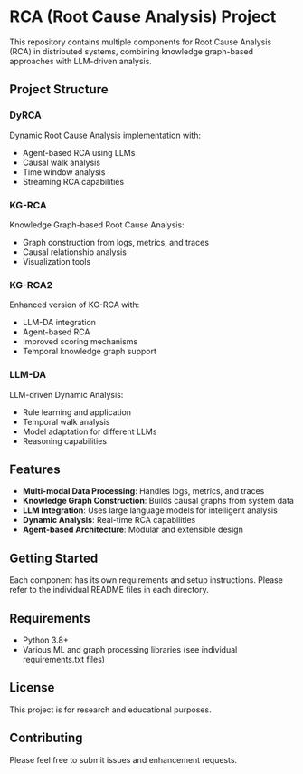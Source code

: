# RCA (Root Cause Analysis) Project

This repository contains multiple components for Root Cause Analysis (RCA) in distributed systems, combining knowledge graph-based approaches with LLM-driven analysis.

## Project Structure

### DyRCA
Dynamic Root Cause Analysis implementation with:
- Agent-based RCA using LLMs
- Causal walk analysis
- Time window analysis
- Streaming RCA capabilities

### KG-RCA
Knowledge Graph-based Root Cause Analysis:
- Graph construction from logs, metrics, and traces
- Causal relationship analysis
- Visualization tools

### KG-RCA2
Enhanced version of KG-RCA with:
- LLM-DA integration
- Agent-based RCA
- Improved scoring mechanisms
- Temporal knowledge graph support

### LLM-DA
LLM-driven Dynamic Analysis:
- Rule learning and application
- Temporal walk analysis
- Model adaptation for different LLMs
- Reasoning capabilities

## Features

- **Multi-modal Data Processing**: Handles logs, metrics, and traces
- **Knowledge Graph Construction**: Builds causal graphs from system data
- **LLM Integration**: Uses large language models for intelligent analysis
- **Dynamic Analysis**: Real-time RCA capabilities
- **Agent-based Architecture**: Modular and extensible design

## Getting Started

Each component has its own requirements and setup instructions. Please refer to the individual README files in each directory.

## Requirements

- Python 3.8+
- Various ML and graph processing libraries (see individual requirements.txt files)

## License

This project is for research and educational purposes.

## Contributing

Please feel free to submit issues and enhancement requests.
